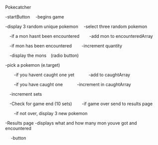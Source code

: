 Pokecatcher

-startButton
 -begins game

-display 3 random unique pokemon
 -select three random pokemon

 -if a mon hasnt been encountered
  -add mon to encounteredArray

 -if mon has been encountered
  -increment quantity

 -display the mons (radio button)

-pick a pokemon (e.target)

  -if you havent caught one yet
   -add to caughtArray

  -if you have caught one
   -increment in caughtArray



 -increment sets

 -Check for game end (10 sets)
  -if game over send to results page

  -if not over, display 3 new pokemon

-Results page
    -displays what and how many mon youve got and encountered

    -button



